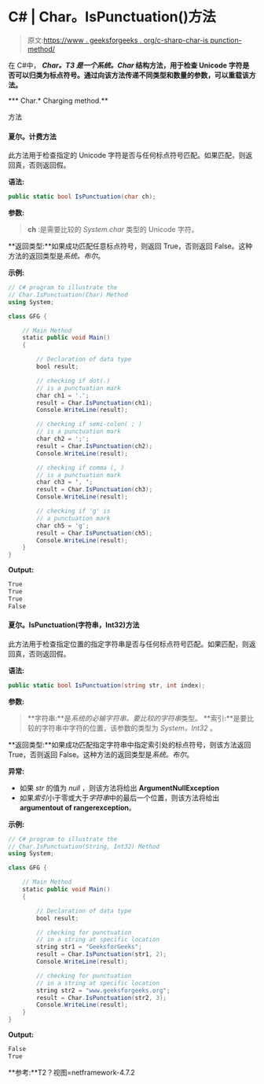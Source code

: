 # C# | Char。IsPunctuation()方法

> 原文:[https://www . geeksforgeeks . org/c-sharp-char-is punction-method/](https://www.geeksforgeeks.org/c-sharp-char-ispunctuation-method/)

在 C#中， ***Char。*T3 是一个*系统。Char* 结构方法，用于检查 Unicode 字符是否可以归类为标点符号。通过向该方法传递不同类型和数量的参数，可以重载该方法。**

***   Char.*   Charging method.**

方法

#### 夏尔。计费方法

此方法用于检查指定的 Unicode 字符是否与任何标点符号匹配。如果匹配，则返回真，否则返回假。

**语法:**

```cs
public static bool IsPunctuation(char ch);

```

**参数:**

> **ch** :是需要比较的 *System.char* 类型的 Unicode 字符。

**返回类型:**如果成功匹配任意标点符号，则返回 True，否则返回 False。这种方法的返回类型是*系统。布尔*。

**示例:**

```cs
// C# program to illustrate the
// Char.IsPunctuation(Char) Method
using System;

class GFG {

    // Main Method
    static public void Main()
    {

        // Declaration of data type
        bool result;

        // checking if dot(.)
        // is a punctuation mark
        char ch1 = '.';
        result = Char.IsPunctuation(ch1);
        Console.WriteLine(result);

        // checking if semi-colon( ; )
        // is a punctuation mark
        char ch2 = ';';
        result = Char.IsPunctuation(ch2);
        Console.WriteLine(result);

        // checking if comma (, )
        // is a punctuation mark
        char ch3 = ', ';
        result = Char.IsPunctuation(ch3);
        Console.WriteLine(result);

        // checking if 'g' is
        // a punctuation mark
        char ch5 = 'g';
        result = Char.IsPunctuation(ch5);
        Console.WriteLine(result);
    }
}
```

**Output:**

```cs
True
True
True
False

```

#### 夏尔。IsPunctuation(字符串，Int32)方法

此方法用于检查指定位置的指定字符串是否与任何标点符号匹配。如果匹配，则返回真，否则返回假。

**语法:**

```cs
public static bool IsPunctuation(string str, int index);

```

**参数:**

> **字符串:**是*系统的必输字符串。要比较的字符串*类型。
> **索引:**是要比较的字符串中字符的位置，该参数的类型为 *System。Int32* 。

**返回类型:**如果成功匹配指定字符串中指定索引处的标点符号，则该方法返回 True，否则返回 False。这种方法的返回类型是*系统。布尔*。

**异常:**

*   如果 *str* 的值为 *null* ，则该方法将给出 **ArgumentNullException**
*   如果*索引*小于零或大于*字符串*中的最后一个位置，则该方法将给出**argumentout of rangerexception**。

**示例:**

```cs
// C# program to illustrate the
// Char.IsPunctuation(String, Int32) Method
using System;

class GFG {

    // Main Method
    static public void Main()
    {

        // Declaration of data type
        bool result;

        // checking for punctuation
        // in a string at specific location
        string str1 = "GeeksforGeeks";
        result = Char.IsPunctuation(str1, 2);
        Console.WriteLine(result);

        // checking for punctuation
        // in a string at specific location
        string str2 = "www.geeksforgeeks.org";
        result = Char.IsPunctuation(str2, 3);
        Console.WriteLine(result);
    }
}
```

**Output:**

```cs
False
True

```

**参考:**T2？视图=netframework-4.7.2